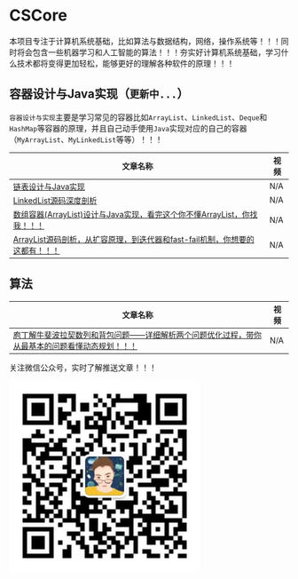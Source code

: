 # CSCore

本项目专注于计算机系统基础，比如算法与数据结构，网络，操作系统等！！！同时将会包含一些机器学习和人工智能的算法！！！夯实好计算机系统基础，学习什么技术都将变得更加轻松，能够更好的理解各种软件的原理！！！

## 容器设计与Java实现（`更新中...`）

`容器设计与实现`主要是学习常见的容器比如`ArrayList`、`LinkedList`、`Deque`和`HashMap`等容器的原理，并且自己动手使用`Java`实现对应的自己的容器（`MyArrayList`、`MyLinkedList`等等）！！！

| 文章名称                                                     | 视频 |
| ------------------------------------------------------------ | ---- |
| [链表设计与Java实现](https://mp.weixin.qq.com/s?__biz=Mzg3ODgyNDgwNg==&mid=2247483691&idx=1&sn=5f730f9ca5f84aa97a13a730ed6d85df&chksm=cf0c9d22f87b14347aed05fa3c0cd313f278618e43aef37cd4fc078fb124c9845b527ba55d3d&token=917021200&lang=zh_CN#rd) | N/A  |
| [LinkedList源码深度剖析](https://mp.weixin.qq.com/s?__biz=Mzg3ODgyNDgwNg==&mid=2247483907&idx=1&sn=6281a11e6ed1917ecb3a10319474193d&chksm=cf0c9e0af87b171c7193949b5b7eb0b8f813b05b3d3b96ea784df86a3dde4286ad03908122da&token=917021200&lang=zh_CN#rd) | N/A  |
| [数组容器(ArrayList)设计与Java实现，看完这个你不懂ArrayList，你找我！！！](https://mp.weixin.qq.com/s?__biz=Mzg3ODgyNDgwNg==&mid=2247483954&idx=1&sn=0671552fd0d33e0b07eab22f698ffaea&chksm=cf0c9e3bf87b172d1e336d7533a79c536600518c085a4104f30667469992e797ff526c732563&mpshare=1&scene=23&srcid=0706NTX8kMWtQryLVoqdqEYC&sharer_sharetime=1657120181327&sharer_shareid=236a49567847c05f78e6b440ce6dabff#rd) | N/A  |
| [ArrayList源码剖析，从扩容原理，到迭代器和fast-fail机制，你想要的这都有！！！](https://mp.weixin.qq.com/s?__biz=Mzg3ODgyNDgwNg==&mid=2247484031&idx=1&sn=f5b70f87f97a0a21f3fb88bd7343bb25&chksm=cf0c9e76f87b17608f27ff60da5df43d04939e04b4c771b27bc4283c520ddcf15e114d2872de&token=1767250495&lang=zh_CN#rd) | N/A  |

## 算法

| 文章名称                                                     | 视频 |
| ------------------------------------------------------------ | ---- |
| [庖丁解牛斐波拉契数列和背包问题——详细解析两个问题优化过程，带你从最基本的问题看懂动态规划！！！](https://mp.weixin.qq.com/s?__biz=Mzg3ODgyNDgwNg==&mid=2247484109&idx=1&sn=4cd2040eacb04710694282192edeafc4&chksm=cf0c9ec4f87b17d2093a429755c0b3177ddeb39a96d77e210b03fe03f5a76968b7062234594a&token=1155116583&lang=zh_CN#rd) | N/A  |

关注微信公众号，实时了解推送文章！！！

![](qrcode2.jpg)
